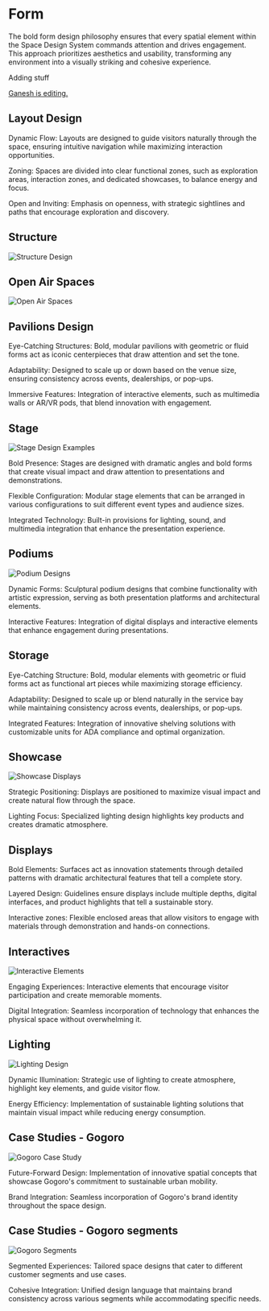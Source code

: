 <h1 style="text-align: left"><strong>Form</strong>
</h1>
<p style="text-align: left">The bold form design philosophy ensures that every spatial element within the Space Design System commands attention and drives engagement. This approach prioritizes aesthetics and usability, transforming any environment into a visually striking and cohesive experience.
</p>
<p style="text-align: left">Adding stuff
</p>
<p style="text-align: left">
<a target="_blank" rel="noopener noreferrer" class="editor-link" href="https://www.google.com">Ganesh is editing.</a>
</p>
<p style="text-align: left">
</p>
<p style="text-align: left">
</p>
<h2 style="text-align: left"><strong>Layout Design</strong>
</h2>
<p style="text-align: left">Dynamic Flow: Layouts are designed to guide visitors naturally through the space, ensuring intuitive navigation while maximizing interaction opportunities.
</p>
<p style="text-align: left">Zoning: Spaces are divided into clear functional zones, such as exploration areas, interaction zones, and dedicated showcases, to balance energy and focus.
</p>
<p style="text-align: left">Open and Inviting: Emphasis on openness, with strategic sightlines and paths that encourage exploration and discovery.
</p>
<h2 style="text-align: left"><strong>Structure</strong>
</h2>
<p style="text-align: left">
<img src="/images/structure.png" alt="Structure Design">
</p>
<h2 style="text-align: left"><strong>Open Air Spaces</strong>
</h2>
<p style="text-align: left">
<img src="/images/open-air-spaces.png" alt="Open Air Spaces">
</p>
<h2 style="text-align: left"><strong>Pavilions Design</strong>
</h2>
<p style="text-align: left">Eye-Catching Structures: Bold, modular pavilions with geometric or fluid forms act as iconic centerpieces that draw attention and set the tone.
</p>
<p style="text-align: left">Adaptability: Designed to scale up or down based on the venue size, ensuring consistency across events, dealerships, or pop-ups.
</p>
<p style="text-align: left">Immersive Features: Integration of interactive elements, such as multimedia walls or AR/VR pods, that blend innovation with engagement.
</p>
<h2 style="text-align: left"><strong>Stage</strong>
</h2>
<p style="text-align: left">
<img src="/images/stage.png" alt="Stage Design Examples">
</p>
<p style="text-align: left">Bold Presence: Stages are designed with dramatic angles and bold forms that create visual impact and draw attention to presentations and demonstrations.
</p>
<p style="text-align: left">Flexible Configuration: Modular stage elements that can be arranged in various configurations to suit different event types and audience sizes.
</p>
<p style="text-align: left">Integrated Technology: Built-in provisions for lighting, sound, and multimedia integration that enhance the presentation experience.
</p>
<h2 style="text-align: left"><strong>Podiums</strong>
</h2>
<p style="text-align: left">
<img src="/images/podiums.png" alt="Podium Designs">
</p>
<p style="text-align: left">Dynamic Forms: Sculptural podium designs that combine functionality with artistic expression, serving as both presentation platforms and architectural elements.
</p>
<p style="text-align: left">Interactive Features: Integration of digital displays and interactive elements that enhance engagement during presentations.
</p>
<h2 style="text-align: left"><strong>Storage</strong>
</h2>
<p style="text-align: left">Eye-Catching Structure: Bold, modular elements with geometric or fluid forms act as functional art pieces while maximizing storage efficiency.
</p>
<p style="text-align: left">Adaptability: Designed to scale up or blend naturally in the service bay while maintaining consistency across events, dealerships, or pop-ups.
</p>
<p style="text-align: left">Integrated Features: Integration of innovative shelving solutions with customizable units for ADA compliance and optimal organization.
</p>
<h2 style="text-align: left"><strong>Showcase</strong>
</h2>
<p style="text-align: left">
<img src="/images/showcase.png" alt="Showcase Displays">
</p>
<p style="text-align: left">Strategic Positioning: Displays are positioned to maximize visual impact and create natural flow through the space.
</p>
<p style="text-align: left">Lighting Focus: Specialized lighting design highlights key products and creates dramatic atmosphere.
</p>
<h2 style="text-align: left"><strong>Displays</strong>
</h2>
<p style="text-align: left">Bold Elements: Surfaces act as innovation statements through detailed patterns with dramatic architectural features that tell a complete story.
</p>
<p style="text-align: left">Layered Design: Guidelines ensure displays include multiple depths, digital interfaces, and product highlights that tell a sustainable story.
</p>
<p style="text-align: left">Interactive zones: Flexible enclosed areas that allow visitors to engage with materials through demonstration and hands-on connections.
</p>
<h2 style="text-align: left"><strong>Interactives</strong>
</h2>
<p style="text-align: left">
<img src="/images/interactives.png" alt="Interactive Elements">
</p>
<p style="text-align: left">Engaging Experiences: Interactive elements that encourage visitor participation and create memorable moments.
</p>
<p style="text-align: left">Digital Integration: Seamless incorporation of technology that enhances the physical space without overwhelming it.
</p>
<h2 style="text-align: left"><strong>Lighting</strong>
</h2>
<p style="text-align: left">
<img src="/images/lighting.png" alt="Lighting Design">
</p>
<p style="text-align: left">Dynamic Illumination: Strategic use of lighting to create atmosphere, highlight key elements, and guide visitor flow.
</p>
<p style="text-align: left">Energy Efficiency: Implementation of sustainable lighting solutions that maintain visual impact while reducing energy consumption.
</p>
<h2 style="text-align: left"><strong>Case Studies - Gogoro</strong>
</h2>
<p style="text-align: left">
<img src="/images/case-studies-gogoro.png" alt="Gogoro Case Study">
</p>
<p style="text-align: left">Future-Forward Design: Implementation of innovative spatial concepts that showcase Gogoro's commitment to sustainable urban mobility.
</p>
<p style="text-align: left">Brand Integration: Seamless incorporation of Gogoro's brand identity throughout the space design.
</p>
<h2 style="text-align: left"><strong>Case Studies - Gogoro segments</strong>
</h2>
<p style="text-align: left">
<img src="/images/case-studies-gogoro-segments.png" alt="Gogoro Segments">
</p>
<p style="text-align: left">Segmented Experiences: Tailored space designs that cater to different customer segments and use cases.
</p>
<p style="text-align: left">Cohesive Integration: Unified design language that maintains brand consistency across various segments while accommodating specific needs.
</p>